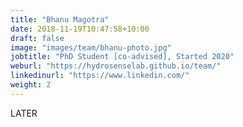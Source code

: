 ```yaml
---
title: "Bhanu Magotra"
date: 2018-11-19T10:47:58+10:00
draft: false
image: "images/team/bhanu-photo.jpg"
jobtitle: "PhD Student [co-advised], Started 2020"
weburl: "https://hydrosenselab.github.io/team/"
linkedinurl: "https://www.linkedin.com/"
weight: 2
---
```


LATER
